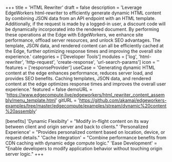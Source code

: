 +++
title = 'HTML Rewriter'
draft = false
description = 'Leverage EdgeWorkers html-rewriter to efficiently generate dynamic HTML content by combining JSON data from an API endpoint with an HTML template. Additionally, if the request is made by a logged-in user, a discount code will be dynamically incorporated into the rendered document. By performing these operations at the Edge with EdgeWorkers, we enhance site performance, offload server resources, and unlock SEO advantages. The template, JSON data, and rendered content can all be efficiently cached at the Edge, further optimizing response times and improving the overall site experience.'
categories = ['Developer Tools']
modules = ['log', 'html-rewriter', 'http-request', 'create-response', 'url-search-params']
icon = ''
features = ['responseProvider']
useCase = 'Generating dynamic HTML content at the edge enhances performance, reduces server load, and provides SEO benefits. Caching templates, JSON data, and rendered content at the edge optimizes response times and improves the overall user experience.'
featured = false
demoURL = 'https://www.edgecompute.live/edgeworkers/html_rewriter_content_assembly/menu_template.html'
gitURL = 'https://github.com/akamai/edgeworkers-examples/tree/master/edgecompute/examples/stream/dynamic%20content%20assembly'

[benefits]
	'Dynamic Flexibilty' = "Modify in-flight content on its way between client and origin server and back to clients."
	'Personalized Experience' = "Provides personalized content based on location, device, or request details."
	'Cache Integration' = "Combine performance benefits from CDN caching with dynamic edge compute logic."
	'Ease Development' = "Enable developers to modify application behavior without touching origin server logic."
+++


